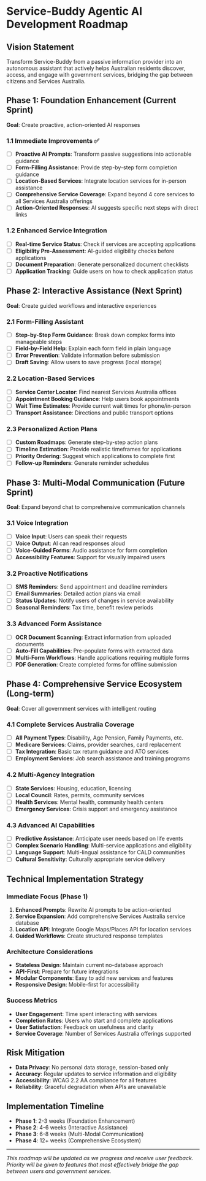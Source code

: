 # Service-Buddy Agentic AI Development Roadmap

## Vision Statement
Transform Service-Buddy from a passive information provider into an autonomous assistant that actively helps Australian residents discover, access, and engage with government services, bridging the gap between citizens and Services Australia.

## Phase 1: Foundation Enhancement (Current Sprint)
**Goal**: Create proactive, action-oriented AI responses

### 1.1 Immediate Improvements ✅ 
- [ ] **Proactive AI Prompts**: Transform passive suggestions into actionable guidance
- [ ] **Form-Filling Assistance**: Provide step-by-step form completion guidance
- [ ] **Location-Based Services**: Integrate location services for in-person assistance
- [ ] **Comprehensive Service Coverage**: Expand beyond 4 core services to all Services Australia offerings
- [ ] **Action-Oriented Responses**: AI suggests specific next steps with direct links

### 1.2 Enhanced Service Integration
- [ ] **Real-time Service Status**: Check if services are accepting applications
- [ ] **Eligibility Pre-Assessment**: AI-guided eligibility checks before applications
- [ ] **Document Preparation**: Generate personalized document checklists
- [ ] **Application Tracking**: Guide users on how to check application status

## Phase 2: Interactive Assistance (Next Sprint)
**Goal**: Create guided workflows and interactive experiences

### 2.1 Form-Filling Assistant
- [ ] **Step-by-Step Form Guidance**: Break down complex forms into manageable steps
- [ ] **Field-by-Field Help**: Explain each form field in plain language
- [ ] **Error Prevention**: Validate information before submission
- [ ] **Draft Saving**: Allow users to save progress (local storage)

### 2.2 Location-Based Services
- [ ] **Service Center Locator**: Find nearest Services Australia offices
- [ ] **Appointment Booking Guidance**: Help users book appointments
- [ ] **Wait Time Estimates**: Provide current wait times for phone/in-person
- [ ] **Transport Assistance**: Directions and public transport options

### 2.3 Personalized Action Plans
- [ ] **Custom Roadmaps**: Generate step-by-step action plans
- [ ] **Timeline Estimation**: Provide realistic timeframes for applications
- [ ] **Priority Ordering**: Suggest which applications to complete first
- [ ] **Follow-up Reminders**: Generate reminder schedules

## Phase 3: Multi-Modal Communication (Future Sprint)
**Goal**: Expand beyond chat to comprehensive communication channels

### 3.1 Voice Integration
- [ ] **Voice Input**: Users can speak their requests
- [ ] **Voice Output**: AI can read responses aloud
- [ ] **Voice-Guided Forms**: Audio assistance for form completion
- [ ] **Accessibility Features**: Support for visually impaired users

### 3.2 Proactive Notifications
- [ ] **SMS Reminders**: Send appointment and deadline reminders
- [ ] **Email Summaries**: Detailed action plans via email
- [ ] **Status Updates**: Notify users of changes in service availability
- [ ] **Seasonal Reminders**: Tax time, benefit review periods

### 3.3 Advanced Form Assistance
- [ ] **OCR Document Scanning**: Extract information from uploaded documents
- [ ] **Auto-Fill Capabilities**: Pre-populate forms with extracted data
- [ ] **Multi-Form Workflows**: Handle applications requiring multiple forms
- [ ] **PDF Generation**: Create completed forms for offline submission

## Phase 4: Comprehensive Service Ecosystem (Long-term)
**Goal**: Cover all government services with intelligent routing

### 4.1 Complete Services Australia Coverage
- [ ] **All Payment Types**: Disability, Age Pension, Family Payments, etc.
- [ ] **Medicare Services**: Claims, provider searches, card replacement
- [ ] **Tax Integration**: Basic tax return guidance and ATO services
- [ ] **Employment Services**: Job search assistance and training programs

### 4.2 Multi-Agency Integration
- [ ] **State Services**: Housing, education, licensing
- [ ] **Local Council**: Rates, permits, community services
- [ ] **Health Services**: Mental health, community health centers
- [ ] **Emergency Services**: Crisis support and emergency assistance

### 4.3 Advanced AI Capabilities
- [ ] **Predictive Assistance**: Anticipate user needs based on life events
- [ ] **Complex Scenario Handling**: Multi-service applications and eligibility
- [ ] **Language Support**: Multi-lingual assistance for CALD communities
- [ ] **Cultural Sensitivity**: Culturally appropriate service delivery

## Technical Implementation Strategy

### Immediate Focus (Phase 1)
1. **Enhanced Prompts**: Rewrite AI prompts to be action-oriented
2. **Service Expansion**: Add comprehensive Services Australia service database
3. **Location API**: Integrate Google Maps/Places API for location services
4. **Guided Workflows**: Create structured response templates

### Architecture Considerations
- **Stateless Design**: Maintain current no-database approach
- **API-First**: Prepare for future integrations
- **Modular Components**: Easy to add new services and features
- **Responsive Design**: Mobile-first for accessibility

### Success Metrics
- **User Engagement**: Time spent interacting with services
- **Completion Rates**: Users who start and complete applications
- **User Satisfaction**: Feedback on usefulness and clarity
- **Service Coverage**: Number of Services Australia offerings supported

## Risk Mitigation
- **Data Privacy**: No personal data storage, session-based only
- **Accuracy**: Regular updates to service information and eligibility
- **Accessibility**: WCAG 2.2 AA compliance for all features
- **Reliability**: Graceful degradation when APIs are unavailable

## Implementation Timeline
- **Phase 1**: 2-3 weeks (Foundation Enhancement)
- **Phase 2**: 4-6 weeks (Interactive Assistance) 
- **Phase 3**: 6-8 weeks (Multi-Modal Communication)
- **Phase 4**: 12+ weeks (Comprehensive Ecosystem)

---

*This roadmap will be updated as we progress and receive user feedback. Priority will be given to features that most effectively bridge the gap between users and government services.*
